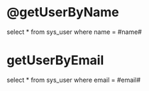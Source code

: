 @getUserByName
===
select * from sys_user where name = #name#

getUserByEmail
===
select * from sys_user where email = #email#